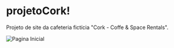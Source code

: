 # projetoCork!
Projeto de site da cafeteria fictícia "Cork - Coffe &amp; Space Rentals".

![Pagina Inicial](https://user-images.githubusercontent.com/43802641/54078255-e9bb9d00-42a3-11e9-87cc-bad58b21129b.png)
